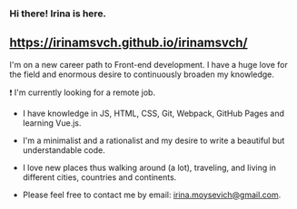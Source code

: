 ### Hi there! Irina is here.

## https://irinamsvch.github.io/irinamsvch/

I'm on a new career path to Front-end development. I have a huge love for the field and enormous desire to continuously broaden my knowledge. 

❗ I'm currently looking for a remote job.

- I have knowledge in  JS, HTML, CSS, Git, Webpack, GitHub Pages and learning Vue.js.

- I'm a minimalist and a rationalist and my desire to write a beautiful but understandable code.

- I love new places thus walking around (a lot), traveling, and living in different cities, countries and continents. 

- Please feel free to contact me by email: irina.moysevich@gmail.com.
